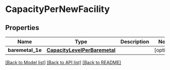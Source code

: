 # CapacityPerNewFacility


## Properties
Name | Type | Description | Notes
------------ | ------------- | ------------- | -------------
**baremetal_1e** | [**CapacityLevelPerBaremetal**](CapacityLevelPerBaremetal.md) |  | [optional] 

[[Back to Model list]](../README.md#documentation-for-models) [[Back to API list]](../README.md#documentation-for-api-endpoints) [[Back to README]](../README.md)



